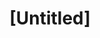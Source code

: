 ---
pid: rs65
title: "[Untitled]"
location_transcription: Any Park in Philly
coordinates: "[-75.171954642273, 39.949424419148]"
zipcode: '19145'
gen_neighborhood: South Philadelphia
neighborhood: Passyunk
outside_phl: 
age: '65'
age_range: 60-69
instagram: 
image_file_name: rs_65.jpg
proposal_transcription: |-
  I like all the monument add more
  (Bugs)
  Ants
topic: Animals
topic_summary: 0, 0
type: Conceptual
keywords_other: 
credit: Greg H.
image_labels: 
twitter: 
facebook: 
permalink: "/monuments/rs65/"
layout: item-page
---